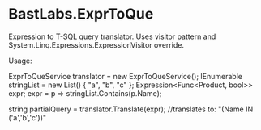 # BastLabs.ExprToQue
Expression to T-SQL query translator. Uses visitor pattern and System.Linq.Expressions.ExpressionVisitor override.

Usage:

ExprToQueService translator = new ExprToQueService();
IEnumerable<string> stringList = new List<string>() { "a", "b", "c" };
Expression<Func<Product, bool>> expr;
expr = p => stringList.Contains(p.Name);

string partialQuery = translator.Translate(expr); //translates to: "(Name IN ('a','b','c'))"
  

